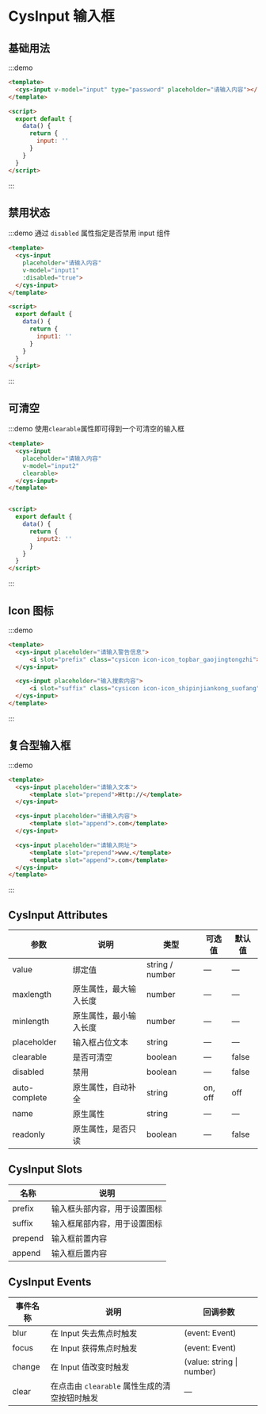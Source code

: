 <script>
  module.exports = {
    data() {
      return {
        input: '',
        input1:'',
        input2:'鼠标移上去清空图标'
      };
    }
  };
</script>
<style lang="stylus" scoped>
  @import '../styles/cys-input';
</style>

# CysInput 输入框

## 基础用法

:::demo

```html
<template>
  <cys-input v-model="input" type="password" placeholder="请输入内容"></cys-input>
</template>

<script>
  export default {
    data() {
      return {
        input: ''
      }
    }
  }
</script>
```

:::

## 禁用状态

:::demo 通过 `disabled` 属性指定是否禁用 input 组件

```html
<template>
  <cys-input
    placeholder="请输入内容"
    v-model="input1"
    :disabled="true">
  </cys-input>
</template>

<script>
  export default {
    data() {
      return {
        input1: ''
      }
    }
  }
</script>
```

:::

## 可清空

:::demo 使用`clearable`属性即可得到一个可清空的输入框

```html
<template>
  <cys-input
    placeholder="请输入内容"
    v-model="input2"
    clearable>
  </cys-input>
</template>


<script>
  export default {
    data() {
      return {
        input2: ''
      }
    }
  }
</script>
```

:::

## Icon 图标

:::demo

```html
<template>
  <cys-input placeholder="请输入警告信息">
      <i slot="prefix" class="cysicon icon-icon_topbar_gaojingtongzhi"></i>
  </cys-input>

  <cys-input placeholder="输入搜索内容">
      <i slot="suffix" class="cysicon icon-icon_shipinjiankong_suofang"></i>
  </cys-input>
</template>
```

:::

## 复合型输入框

:::demo

```html
<template>
  <cys-input placeholder="请输入文本">
      <template slot="prepend">Http://</template>
  </cys-input>

  <cys-input placeholder="请输入内容">
      <template slot="append">.com</template>
  </cys-input>

  <cys-input placeholder="请输入网址">
      <template slot="prepend">www.</template>
      <template slot="append">.com</template>
  </cys-input>
</template>
```

:::

## CysInput Attributes

| 参数          | 说明                   | 类型            | 可选值  | 默认值 |
| ------------- | ---------------------- | --------------- | ------- | ------ |
| value         | 绑定值                 | string / number | —       | —      |
| maxlength     | 原生属性，最大输入长度 | number          | —       | —      |
| minlength     | 原生属性，最小输入长度 | number          | —       | —      |
| placeholder   | 输入框占位文本         | string          | —       | —      |
| clearable     | 是否可清空             | boolean         | —       | false  |
| disabled      | 禁用                   | boolean         | —       | false  |
| auto-complete | 原生属性，自动补全     | string          | on, off | off    |
| name          | 原生属性               | string          | —       | —      |
| readonly      | 原生属性，是否只读     | boolean         | —       | false  |

## CysInput Slots

| 名称    | 说明                         |
| ------- | ---------------------------- |
| prefix  | 输入框头部内容，用于设置图标 |
| suffix  | 输入框尾部内容，用于设置图标 |
| prepend | 输入框前置内容               |
| append  | 输入框后置内容               |

## CysInput Events

| 事件名称 | 说明                                          | 回调参数                  |
| -------- | --------------------------------------------- | ------------------------- |
| blur     | 在 Input 失去焦点时触发                       | (event: Event)            |
| focus    | 在 Input 获得焦点时触发                       | (event: Event)            |
| change   | 在 Input 值改变时触发                         | (value: string \| number) |
| clear    | 在点击由 `clearable` 属性生成的清空按钮时触发 | —                         |
